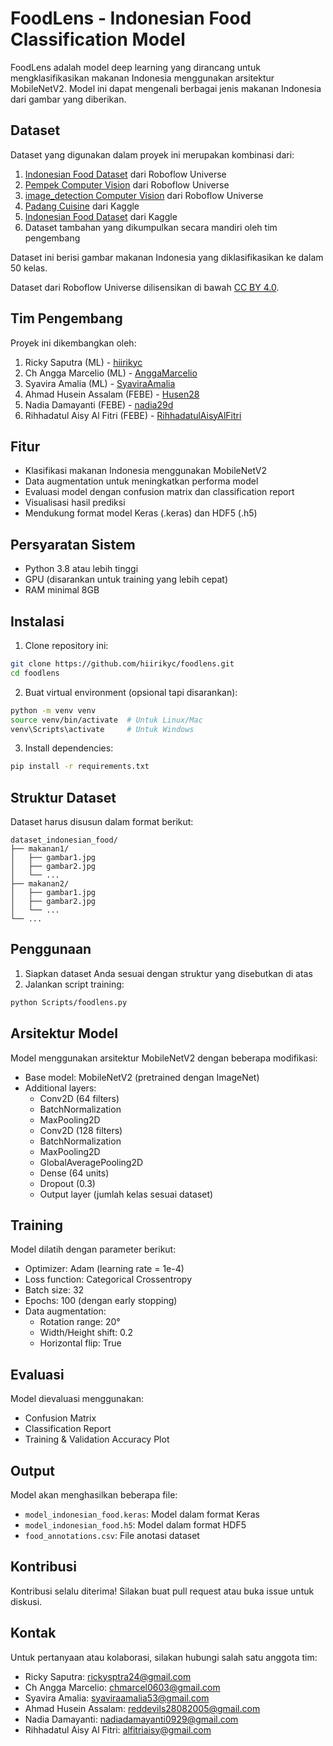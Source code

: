 # FoodLens - Indonesian Food Classification Model

FoodLens adalah model deep learning yang dirancang untuk mengklasifikasikan makanan Indonesia menggunakan arsitektur MobileNetV2. Model ini dapat mengenali berbagai jenis makanan Indonesia dari gambar yang diberikan.

## Dataset

Dataset yang digunakan dalam proyek ini merupakan kombinasi dari:
1. [Indonesian Food Dataset](https://universe.roboflow.com/a-gsuxa/indonesian-food-cd2d4/dataset/8) dari Roboflow Universe
2. [Pempek Computer Vision](https://universe.roboflow.com/ta-4ec3w/7.-pempek/dataset/2) dari Roboflow Universe
3. [image_detection Computer Vision](https://universe.roboflow.com/bangkitcapstone-joitq/image_detection-0zdmd/dataset/2/download) dari Roboflow Universe
4. [Padang Cuisine](https://www.kaggle.com/datasets/faldoae/padangfood) dari Kaggle
5. [Indonesian Food Dataset](https://www.kaggle.com/datasets/rizkyyk/dataset-food-classification) dari Kaggle
6. Dataset tambahan yang dikumpulkan secara mandiri oleh tim pengembang

Dataset ini berisi gambar makanan Indonesia yang diklasifikasikan ke dalam 50 kelas.

Dataset dari Roboflow Universe dilisensikan di bawah [CC BY 4.0](https://creativecommons.org/licenses/by/4.0/).

## Tim Pengembang

Proyek ini dikembangkan oleh:
1. Ricky Saputra (ML) - [hiirikyc](https://github.com/hiirikyc)
2. Ch Angga Marcelio (ML) - [AnggaMarcelio](https://github.com/AnggaMarcelio)
3. Syavira Amalia (ML) - [SyaviraAmalia](https://github.com/SyaviraAmalia)
4. Ahmad Husein Assalam (FEBE) - [Husen28](https://github.com/Husen28)
5. Nadia Damayanti (FEBE) - [nadia29d](https://github.com/nadia29d)
6. Rihhadatul Aisy Al Fitri (FEBE) - [RihhadatulAisyAlFitri](https://github.com/RihhadatulAisyAlFitri)

## Fitur

- Klasifikasi makanan Indonesia menggunakan MobileNetV2
- Data augmentation untuk meningkatkan performa model
- Evaluasi model dengan confusion matrix dan classification report
- Visualisasi hasil prediksi
- Mendukung format model Keras (.keras) dan HDF5 (.h5)

## Persyaratan Sistem

- Python 3.8 atau lebih tinggi
- GPU (disarankan untuk training yang lebih cepat)
- RAM minimal 8GB

## Instalasi

1. Clone repository ini:
```bash
git clone https://github.com/hiirikyc/foodlens.git
cd foodlens
```

2. Buat virtual environment (opsional tapi disarankan):
```bash
python -m venv venv
source venv/bin/activate  # Untuk Linux/Mac
venv\Scripts\activate     # Untuk Windows
```

3. Install dependencies:
```bash
pip install -r requirements.txt
```

## Struktur Dataset

Dataset harus disusun dalam format berikut:
```
dataset_indonesian_food/
├── makanan1/
│   ├── gambar1.jpg
│   ├── gambar2.jpg
│   └── ...
├── makanan2/
│   ├── gambar1.jpg
│   ├── gambar2.jpg
│   └── ...
└── ...
```

## Penggunaan

1. Siapkan dataset Anda sesuai dengan struktur yang disebutkan di atas
2. Jalankan script training:
```bash
python Scripts/foodlens.py
```

## Arsitektur Model

Model menggunakan arsitektur MobileNetV2 dengan beberapa modifikasi:
- Base model: MobileNetV2 (pretrained dengan ImageNet)
- Additional layers:
  - Conv2D (64 filters)
  - BatchNormalization
  - MaxPooling2D
  - Conv2D (128 filters)
  - BatchNormalization
  - MaxPooling2D
  - GlobalAveragePooling2D
  - Dense (64 units)
  - Dropout (0.3)
  - Output layer (jumlah kelas sesuai dataset)

## Training

Model dilatih dengan parameter berikut:
- Optimizer: Adam (learning rate = 1e-4)
- Loss function: Categorical Crossentropy
- Batch size: 32
- Epochs: 100 (dengan early stopping)
- Data augmentation:
  - Rotation range: 20°
  - Width/Height shift: 0.2
  - Horizontal flip: True

## Evaluasi

Model dievaluasi menggunakan:
- Confusion Matrix
- Classification Report
- Training & Validation Accuracy Plot

## Output

Model akan menghasilkan beberapa file:
- `model_indonesian_food.keras`: Model dalam format Keras
- `model_indonesian_food.h5`: Model dalam format HDF5
- `food_annotations.csv`: File anotasi dataset

## Kontribusi

Kontribusi selalu diterima! Silakan buat pull request atau buka issue untuk diskusi.

## Kontak

Untuk pertanyaan atau kolaborasi, silakan hubungi salah satu anggota tim:
- Ricky Saputra: rickysptra24@gmail.com
- Ch Angga Marcelio: chmarcel0603@gmail.com
- Syavira Amalia: syaviraamalia53@gmail.com
- Ahmad Husein Assalam: reddevils28082005@gmail.com
- Nadia Damayanti: nadiadamayanti0929@gmail.com
- Rihhadatul Aisy Al Fitri: alfitriaisy@gmail.com 
